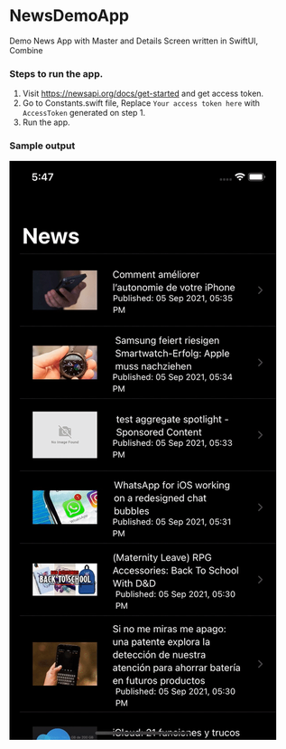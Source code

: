 # NewsDemoApp
Demo News App with Master and Details Screen written in SwiftUI, Combine

### Steps to run the app.
1. Visit https://newsapi.org/docs/get-started and get access token.
2. Go to Constants.swift file, Replace `Your access token here` with `AccessToken` generated on step 1.
3. Run the app.

### Sample output
![](NewsDemo.gif)
